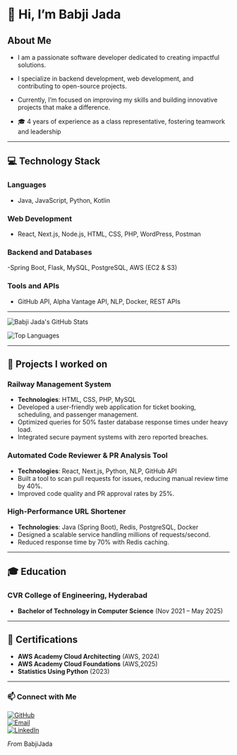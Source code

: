 # 👋 Hi, I’m Babji Jada

## About Me

- I am a passionate software developer dedicated to creating impactful solutions.

- I specialize in backend development, web development, and contributing to open-source projects.

- Currently, I’m focused on improving my skills and building innovative projects that make a difference.

- 🎓 4 years of experience as a class representative, fostering teamwork and leadership


---

## 💻 Technology Stack

### Languages 


-  Java, JavaScript, Python, Kotlin 

### Web Development                                                                                    
- React, Next.js, Node.js, HTML, CSS, PHP, WordPress, Postman

### Backend and Databases

-Spring Boot, Flask, MySQL, PostgreSQL, AWS (EC2 & S3)

### Tools and APIs

- GitHub API, Alpha Vantage API, NLP, Docker, REST APIs

---
![Babji Jada's GitHub Stats](https://github-readme-stats.vercel.app/api?username=BabjiJada&show_icons=true&theme=radical)

![Top Languages](https://github-readme-stats.vercel.app/api/top-langs/?username=BabjiJada&layout=compact&theme=radical)


---

## 🚉 Projects I worked on

### Railway Management System

- **Technologies**: HTML, CSS, PHP, MySQL
- Developed a user-friendly web application for ticket booking, scheduling, and passenger management.
- Optimized queries for 50% faster database response times under heavy load.
- Integrated secure payment systems with zero reported breaches.

### Automated Code Reviewer & PR Analysis Tool

- **Technologies**: React, Next.js, Python, NLP, GitHub API
- Built a tool to scan pull requests for issues, reducing manual review time by 40%.
- Improved code quality and PR approval rates by 25%.

### High-Performance URL Shortener

- **Technologies**: Java (Spring Boot), Redis, PostgreSQL, Docker
- Designed a scalable service handling millions of requests/second.
- Reduced response time by 70% with Redis caching.

---

## 🎓 Education

### CVR College of Engineering, Hyderabad

- **Bachelor of Technology in Computer Science** (Nov 2021 – May 2025)

---

## 📜 Certifications

- **AWS Academy Cloud Architecting** (AWS, 2024)
- **AWS Academy Cloud Foundations** (AWS,2025)
- **Statistics Using Python** (2023)

---

### 📫 Connect with Me  

[![GitHub](https://img.shields.io/badge/GitHub-333?style=for-the-badge&logo=github)](https://github.com/BabjiJada)  
[![Email](https://img.shields.io/badge/Email-D14836?style=for-the-badge&logo=gmail&logoColor=white)](mailto:jadababji09@gmail.com)  
[![LinkedIn](https://img.shields.io/badge/LinkedIn-0077B5?style=for-the-badge&logo=linkedin)](https://www.linkedin.com/in/babji-jada)  

*From* BabjiJada
